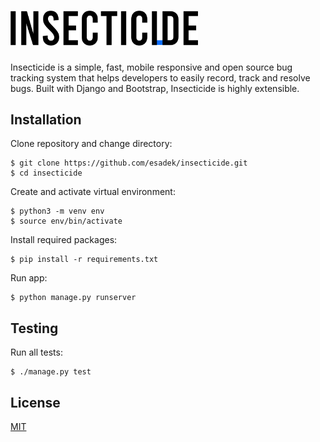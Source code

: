 <h1>
  <a href="https://github.com/esadek/insecticide">
    <img src="bugtracker/static/logo_black.png" width="300">
  </a>
</h1>

Insecticide is a simple, fast, mobile responsive and open source bug tracking system that helps developers to easily record, track and resolve bugs. Built with Django and Bootstrap, Insecticide is highly extensible.

## Installation

Clone repository and change directory:
```
$ git clone https://github.com/esadek/insecticide.git
$ cd insecticide
```
Create and activate virtual environment:
```
$ python3 -m venv env
$ source env/bin/activate
```
Install required packages:
```
$ pip install -r requirements.txt
```
Run app:
```
$ python manage.py runserver
```

## Testing

Run all tests:
```
$ ./manage.py test
```

## License

[MIT](https://github.com/esadek/insecticide/blob/main/LICENSE)